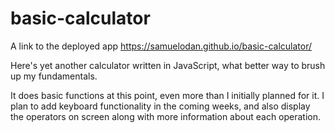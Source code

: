 # basic-calculator

A link to the deployed app https://samuelodan.github.io/basic-calculator/

Here's yet another calculator written in JavaScript, what better way to brush up my fundamentals.

It does basic functions at this point, even more than I initially planned for it.
I plan to add keyboard functionality in the coming weeks, and also display the operators on screen along with more information about each operation.
